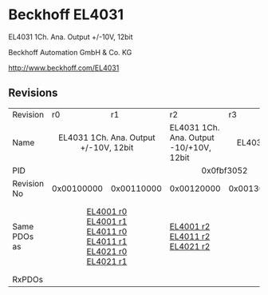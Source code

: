 # Beckhoff EL4031

EL4031 1Ch. Ana. Output +/-10V, 12bit

Beckhoff Automation GmbH & Co. KG

http://www.beckhoff.com/EL4031

## Revisions
<table>
<tr>
<td>Revision</td>
<td>r0</td>
<td>r1</td>
<td>r2</td>
<td>r3</td>
<td>r4</td>
<td>r5</td>
</tr>
<tr>
<td>Name</td>
<td colspan=2 align="center">EL4031 1Ch. Ana. Output +/-10V, 12bit</td>
<td>EL4031 1Ch. Ana. Output -10/+10V, 12bit</td>
<td colspan=3 align="center">EL4031 1Ch. Ana. Output +/-10V, 12bit</td>
</tr>
<tr>
<td>PID</td>
<td colspan=6 align="center">0x0fbf3052</td>
</tr>
<tr>
<td>Revision No</td>
<td>0x00100000</td>
<td>0x00110000</td>
<td>0x00120000</td>
<td>0x00130000</td>
<td>0x00140000</td>
<td>0x00150000</td>
</tr>
<tr>
<td>Same PDOs as</td>
<td colspan=2 align="center"><a href="EL4001.md">EL4001 r0</a><br/><a href="EL4001.md">EL4001 r1</a><br/><a href="EL4011.md">EL4011 r0</a><br/><a href="EL4011.md">EL4011 r1</a><br/><a href="EL4021.md">EL4021 r0</a><br/><a href="EL4021.md">EL4021 r1</a></td>
<td><a href="EL4001.md">EL4001 r2</a><br/><a href="EL4011.md">EL4011 r2</a><br/><a href="EL4021.md">EL4021 r2</a></td>
<td colspan=2 align="center"><a href="EL4001.md">EL4001 r3</a><br/><a href="EL4001.md">EL4001 r4</a><br/><a href="EL4011.md">EL4011 r3</a><br/><a href="EL4011.md">EL4011 r4</a><br/><a href="EL4021.md">EL4021 r3</a><br/><a href="EL4021.md">EL4021 r4</a><br/><a href="EL4021.md">EL4021 r5</a></td>
<td><a href="EL4001.md">EL4001 r5</a><br/><a href="EL4011.md">EL4011 r5</a><br/><a href="EL4021.md">EL4021 r6</a></td>
</tr>
<tr>
<td>RxPDOs</td>
<td colspan=6 align="left"></td>
</tr>
</table>
